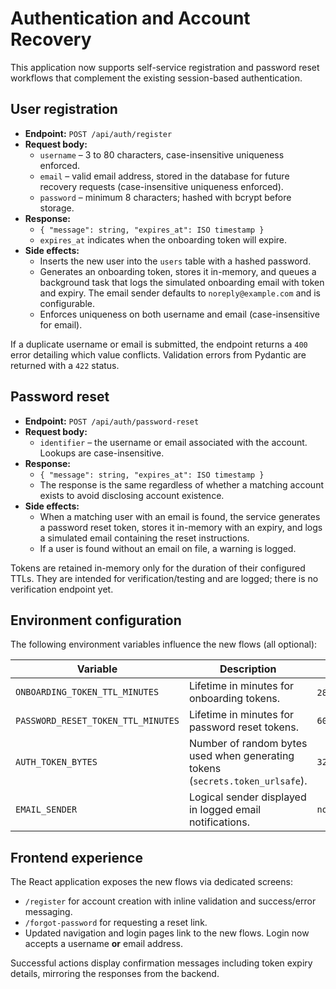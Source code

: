 # Authentication and Account Recovery

This application now supports self-service registration and password reset
workflows that complement the existing session-based authentication.

## User registration

* **Endpoint:** `POST /api/auth/register`
* **Request body:**
  * `username` – 3 to 80 characters, case-insensitive uniqueness enforced.
  * `email` – valid email address, stored in the database for future recovery
    requests (case-insensitive uniqueness enforced).
  * `password` – minimum 8 characters; hashed with bcrypt before storage.
* **Response:**
  * `{ "message": string, "expires_at": ISO timestamp }`
  * `expires_at` indicates when the onboarding token will expire.
* **Side effects:**
  * Inserts the new user into the `users` table with a hashed password.
  * Generates an onboarding token, stores it in-memory, and queues a background
    task that logs the simulated onboarding email with token and expiry. The
    email sender defaults to `noreply@example.com` and is configurable.
  * Enforces uniqueness on both username and email (case-insensitive for email).

If a duplicate username or email is submitted, the endpoint returns a `400`
error detailing which value conflicts. Validation errors from Pydantic are
returned with a `422` status.

## Password reset

* **Endpoint:** `POST /api/auth/password-reset`
* **Request body:**
  * `identifier` – the username or email associated with the account. Lookups
    are case-insensitive.
* **Response:**
  * `{ "message": string, "expires_at": ISO timestamp }`
  * The response is the same regardless of whether a matching account exists to
    avoid disclosing account existence.
* **Side effects:**
  * When a matching user with an email is found, the service generates a
    password reset token, stores it in-memory with an expiry, and logs a
    simulated email containing the reset instructions.
  * If a user is found without an email on file, a warning is logged.

Tokens are retained in-memory only for the duration of their configured TTLs.
They are intended for verification/testing and are logged; there is no
verification endpoint yet.

## Environment configuration

The following environment variables influence the new flows (all optional):

| Variable | Description | Default |
| --- | --- | --- |
| `ONBOARDING_TOKEN_TTL_MINUTES` | Lifetime in minutes for onboarding tokens. | `2880` (48 hours) |
| `PASSWORD_RESET_TOKEN_TTL_MINUTES` | Lifetime in minutes for password reset tokens. | `60` |
| `AUTH_TOKEN_BYTES` | Number of random bytes used when generating tokens (`secrets.token_urlsafe`). | `32` |
| `EMAIL_SENDER` | Logical sender displayed in logged email notifications. | `noreply@example.com` |

## Frontend experience

The React application exposes the new flows via dedicated screens:

* `/register` for account creation with inline validation and success/error
  messaging.
* `/forgot-password` for requesting a reset link.
* Updated navigation and login pages link to the new flows. Login now accepts a
  username **or** email address.

Successful actions display confirmation messages including token expiry details,
mirroring the responses from the backend.